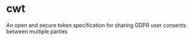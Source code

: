 # cwt
An open and secure token specification for sharing  GDPR user consents between multiple parties

